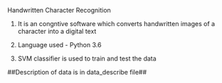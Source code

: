 Handwritten Character Recognition


1. It is an congntive software which converts handwritten images of a character into a digital text

2. Language used - Python 3.6

3. SVM classifier is used to train and test the data

##Description of data is in data_describe file##